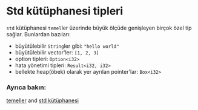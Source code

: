 # Std kütüphanesi tipleri

`std` kütüphanesi `temel`ler üzerinde büyük ölçüde genişleyen birçok özel tip sağlar. Bunlardan bazıları:

* büyütülebilir `String`ler gibi: `"hello world"`
* büyütülebilir vector'ler: `[1, 2, 3]`
* option tipleri: `Option<i32>`
* hata yönetimi tipleri: `Result<i32, i32>`
* bellekte heap(öbek) olarak yer ayrılan pointer'lar: `Box<i32>`

### Ayrıca bakın:

[temeller] and [std kütüphanesi][std]

[temeller]: primitives.md
[std]: https://doc.rust-lang.org/std/
